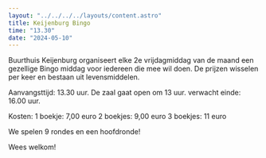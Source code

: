 ```yaml
---
layout: "../../../../layouts/content.astro"
title: Keijenburg Bingo
time: "13.30"
date: "2024-05-10"
---
```


Buurthuis Keijenburg organiseert elke 2e vrijdagmiddag van de maand een gezellige Bingo middag voor iedereen die mee wil doen.
De prijzen wisselen per keer en bestaan uit levensmiddelen.

Aanvangsttijd: 13.30 uur.
De zaal gaat open om 13 uur.
verwacht einde: 16.00 uur.

Kosten:
1 boekje: 7,00 euro
2 boekjes: 9,00 euro
3 boekjes: 11 euro

We spelen 9 rondes en een hoofdronde!

Wees welkom!
